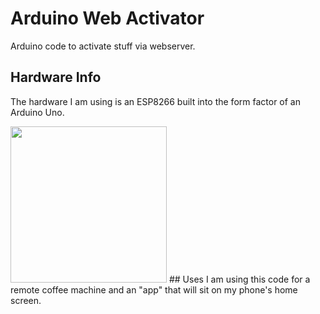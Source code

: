 # Arduino Web Activator
Arduino code to activate stuff via webserver.
## Hardware Info
The hardware I am using is an ESP8266 built into the form factor of an Arduino Uno.

<img src="https://images-na.ssl-images-amazon.com/images/I/61FPQpcviUL._SL1010_.jpg" width="250" height="250"/>
## Uses
I am using this code for a remote coffee machine and an "app" that will sit on my phone's home screen.
